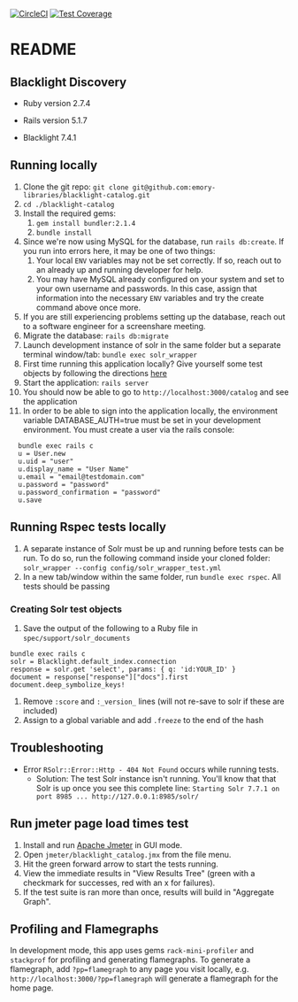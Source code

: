 [![CircleCI](https://circleci.com/gh/emory-libraries/blacklight-catalog.svg?style=svg)](https://circleci.com/gh/emory-libraries/blacklight-catalog)
[![Test Coverage](https://api.codeclimate.com/v1/badges/a0d9d34d60d7f3ffe2c2/test_coverage)](https://codeclimate.com/github/emory-libraries/blacklight-catalog/test_coverage)

# README

## Blacklight Discovery

* Ruby version 2.7.4

* Rails version 5.1.7

* Blacklight 7.4.1

## Running locally

1. Clone the git repo: `git clone git@github.com:emory-libraries/blacklight-catalog.git`
1. `cd ./blacklight-catalog`
1. Install the required gems:
    1. `gem install bundler:2.1.4`
    1. `bundle install`
1. Since we're now using MySQL for the database, run `rails db:create`. If you run into errors here, it may be one of two things:
    1. Your local `ENV` variables may not be set correctly. If so, reach out to an already up and running developer for help.
    2. You may have MySQL already configured on your system and set to your own username and passwords. In this case, assign that information into the necessary `ENV` variables and try the create command above once more.
1. If you are still experiencing problems setting up the database, reach out to a software engineer for a screenshare meeting.
1. Migrate the database: `rails db:migrate`
1. Launch development instance of solr in the same folder but a separate terminal window/tab: `bundle exec solr_wrapper`
1. First time running this application locally? Give yourself some test objects by following the directions [here](https://github.com/emory-libraries/blacklight-catalog/blob/main/HARVESTING_ALMA_DATA.md)
1. Start the application: `rails server`
1. You should now be able to go to `http://localhost:3000/catalog` and see the application
1. In order to be able to sign into the application locally, the environment variable DATABASE_AUTH=true must be set in your development environment.
You must create a user via the rails console:
```
  bundle exec rails c
  u = User.new
  u.uid = "user"
  u.display_name = "User Name"
  u.email = "email@testdomain.com"
  u.password = "password"
  u.password_confirmation = "password"
  u.save
```

## Running Rspec tests locally

1. A separate instance of Solr must be up and running before tests can be run. To do so, run the following command inside your cloned folder: `solr_wrapper --config config/solr_wrapper_test.yml`
1. In a new tab/window within the same folder, run `bundle exec rspec`. All tests should be passing

### Creating Solr test objects
1. Save the output of the following to a Ruby file in `spec/support/solr_documents`
```
bundle exec rails c
solr = Blacklight.default_index.connection
response = solr.get 'select', params: { q: 'id:YOUR_ID' }
document = response["response"]["docs"].first
document.deep_symbolize_keys!
```
1. Remove `:score` and `:_version_` lines (will not re-save to solr if these are included)
1. Assign to a global variable and add `.freeze` to the end of the hash

## Troubleshooting
- Error `RSolr::Error::Http - 404 Not Found` occurs while running tests.
    - Solution: The test Solr instance isn't running. You'll know that that Solr is up once you see this complete line: `Starting Solr 7.7.1 on port 8985 ... http://127.0.0.1:8985/solr/`

## Run jmeter page load times test
1. Install and run [Apache Jmeter](https://jmeter.apache.org/) in GUI mode.
1. Open `jmeter/blacklight_catalog.jmx` from the file menu.
1. Hit the green forward arrow to start the tests running.
1. View the immediate results in "View Results Tree" (green with a checkmark for successes, red with an x for failures).
1. If the test suite is ran more than once, results will build in "Aggregate Graph".

## Profiling and Flamegraphs

In development mode, this app uses gems `rack-mini-profiler` and `stackprof` for profiling and generating flamegraphs. To generate a flamegraph, add `?pp=flamegraph` to any page you visit locally, e.g. `http://localhost:3000/?pp=flamegraph` will generate a flamegraph for the home page.

